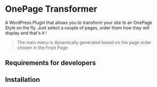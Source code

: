 # OnePage Transformer

A WordPress Plugin that allows you to transform your site to an OnePage Style on the fly.
Just select a couple of pages, order them how they will display and that's it !

> The main menu is dynamically generated based on the page order chosen in the Front Page

## Requirements for developers

## Installation
